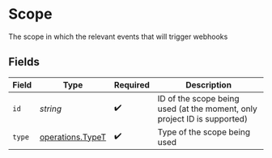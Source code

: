 # Scope

The scope in which the relevant events that will trigger webhooks


## Fields

| Field                                                                    | Type                                                                     | Required                                                                 | Description                                                              |
| ------------------------------------------------------------------------ | ------------------------------------------------------------------------ | ------------------------------------------------------------------------ | ------------------------------------------------------------------------ |
| `id`                                                                     | *string*                                                                 | :heavy_check_mark:                                                       | ID of the scope being used (at the moment, only project ID is supported) |
| `type`                                                                   | [operations.TypeT](../../../sdk/models/operations/typet.md)              | :heavy_check_mark:                                                       | Type of the scope being used                                             |